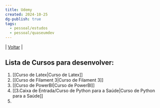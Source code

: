 ```yaml
---
title: Udemy
created: 2024-10-25
dg-publish: true
tags:
  - pessoal/estudos
  - pessoal/quaseumdev
---
```

| [Voltar](1.LIFE/index) | 
## Lista de Cursos para desenvolver:
1. [[Curso de Latex\|Curso de Latex]]
2. [[Curso de Filament 3\|Curso de Filament 3]]
3. [[Curso de PowerBI\|Curso de PowerBI]]
4. [[3.Caixa de Entrada/Curso de Python para a Saúde\|Curso de Python para a Saúde]]
5. 